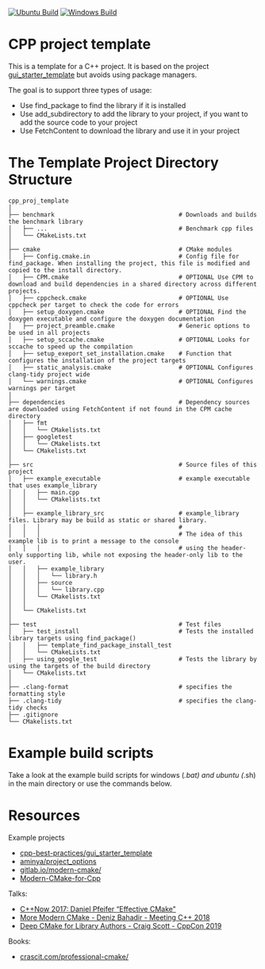 ﻿[![Ubuntu Build](https://github.com/timow-gh/cpp_proj_template/actions/workflows/ubuntu-build.yml/badge.svg)](https://github.com/timow-gh/cpp_proj_template/actions/workflows/ubuntu-build.yml)
[![Windows Build](https://github.com/timow-gh/cpp_proj_template/actions/workflows/windows-build.yml/badge.svg)](https://github.com/timow-gh/cpp_proj_template/actions/workflows/windows-build.yml)

# CPP project template

This is a template for a C++ project. It is based on the project
[gui_starter_template](https://github.com/cpp-best-practices/gui_starter_template) but avoids using package
managers.

The goal is to support three types of usage:

* Use find_package to find the library if it is installed
* Use add_subdirectory to add the library to your project, if you want to add the source code to your project
* Use FetchContent to download the library and use it in your project

# The Template Project Directory Structure

    cpp_proj_template
    │   
    ├── benchmark                                   # Downloads and builds the benchmark library
    │   ├── ...                                     # Benchmark cpp files
    │   └── CMakeLists.txt
    │      
    ├── cmake                                       # CMake modules
    │   ├── Config.cmake.in                         # Config file for find_package. When installing the project, this file is modified and copied to the install directory.
    │   ├── CPM.cmake                               # OPTIONAL Use CPM to download and build dependencies in a shared directory across different projects.
    │   ├── cppcheck.cmake                          # OPTIONAL Use cppcheck per target to check the code for errors
    │   ├── setup_doxygen.cmake                     # OPTIONAL Find the doxygen executable and configure the doxygen documentation
    │   ├── project_preamble.cmake                  # Generic options to be used in all projects                
    │   ├── setup_sccache.cmake                     # OPTIONAL Looks for sccache to speed up the compilation
    │   ├── setup_exeport_set_installation.cmake    # Function that configures the installation of the project targets
    │   ├── static_analysis.cmake                   # OPTIONAL Configures clang-tidy project wide
    │   └── warnings.cmake                          # OPTIONAL Configures warnings per target
    │                                
    ├── dependencies                                # Dependency sources are downloaded using FetchContent if not found in the CPM cache directory 
    │   ├── fmt                                     
    │   │   └── CMakelists.txt
    │   ├── googletest                              
    │   │   └── CMakelists.txt
    │   └── CMakelists.txt
    │
    ├── src                                         # Source files of this project
    │   ├── example_executable                      # example executable that uses example_library
    │   │   ├── main.cpp
    │   │   └── CMakelists.txt
    │   │
    │   ├── example_library_src                     # example_library files. Library may be build as static or shared library.
    │   │   │                                       #
    │   │   │                                       # The idea of this example lib is to print a message to the console 
    │   │   │                                       # using the header-only supporting lib, while not exposing the header-only lib to the user.
    │   │   ├── example_library             
    │   │   │   └── library.h      
    │   │   ├── source                      
    │   │   │   └── library.cpp
    │   │   └── CMakelists.txt
    │   │
    │   └── CMakelists.txt     
    │
    ├── test                                        # Test files
    │   ├── test_install                            # Tests the installed library targets using find_package()
    │   │   ├── template_find_package_install_test  
    │   │   └── CMakeLists.txt
    │   ├── using_google_test                       # Tests the library by using the targets of the build directory
    │   └── CMakelists.txt
    │
    ├── .clang-format                               # specifies the formatting style
    ├── .clang-tidy                                 # specifies the clang-tidy checks    
    ├── .gitignore                          
    └── CMakelists.txt

# Example build scripts

Take a look at the example build scripts for windows (*.bat) and ubuntu (*.sh) in the main directory or use the
commands below.

# Resources

Example projects

* [cpp-best-practices/gui_starter_template](https://github.com/cpp-best-practices/gui_starter_template)
* [aminya/project_options](https://github.com/aminya/project_options)
* [gitlab.io/modern-cmake/](https://cliutils.gitlab.io/modern-cmake/)
* [Modern-CMake-for-Cpp](https://github.com/PacktPublishing/Modern-CMake-for-Cpp)

Talks:

* [C++Now 2017: Daniel Pfeifer “Effective CMake"](https://youtu.be/bsXLMQ6WgIk)
* [More Modern CMake - Deniz Bahadir - Meeting C++ 2018](https://youtu.be/y7ndUhdQuU8)
* [Deep CMake for Library Authors - Craig Scott - CppCon 2019](https://youtu.be/m0DwB4OvDXk)

Books:

* [crascit.com/professional-cmake/](https://crascit.com/professional-cmake/)